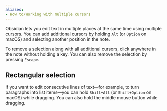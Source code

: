 ```yaml
---
aliases: 
- How to/Working with multiple cursors
---
```


Obsidian lets you edit text in multiple places at the same time using multiple cursors. You can add additional cursors by holding `Alt` (or `Option` on macOS) and selecting another position in the note.

To remove a selection along with all additional cursors, click anywhere in the note without holding a key. You can also remove the selection by pressing `Escape`.

## Rectangular selection

If you want to edit consecutive lines of text—for example, to turn paragraphs into list items—you can hold `Shift+Alt` (or `Shift+Option` on macOS) while dragging. You can also hold the middle mouse button while dragging.
